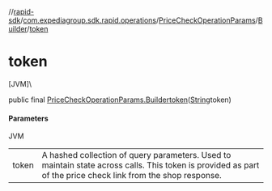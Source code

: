 //[rapid-sdk](../../../../index.md)/[com.expediagroup.sdk.rapid.operations](../../index.md)/[PriceCheckOperationParams](../index.md)/[Builder](index.md)/[token](token.md)

# token

[JVM]\

public final [PriceCheckOperationParams.Builder](index.md)[token](token.md)([String](https://docs.oracle.com/javase/8/docs/api/java/lang/String.html)token)

#### Parameters

JVM

| | |
|---|---|
| token | A hashed collection of query parameters. Used to maintain state across calls. This token is provided as part of the price check link from the shop response. |
